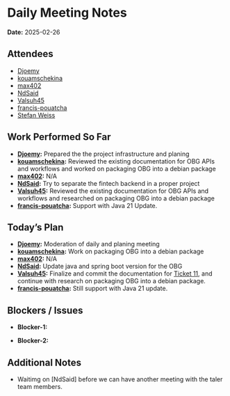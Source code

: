 # 
# # 
# Daily Meeting Notes

**Date:** 2025-02-26

## Attendees
- [Djoemy](https://github.com/Djoemy)
- [kouamschekina](https://github.com/kouamschekina)
- [max402](https://github.com/max402)
- [NdSaid](https://github.com/NdSaid)
- [Valsuh45](https://github.com/Valsuh45)
- [francis-pouatcha](https://github.com/francis-pouatcha)
- [Stefan Weiss](https://github.com/swador)

## Work Performed So Far
- **[Djoemy](https://github.com/Djoemy):** Prepared the the project infrastructure and planing
- **[kouamschekina](https://github.com/kouamschekina):** Reviewed the existing documentation for OBG APIs and workflows and worked on packaging OBG into a debian package
- **[max402](https://github.com/max402):** N/A
- **[NdSaid](https://github.com/NdSaid):** Try to separate the fintech backend in a proper project
- **[Valsuh45](https://github.com/Valsuh45):** Reviewed the existing documentation for OBG APIs and workflows and researched on packaging OBG into a debian package
- **[francis-pouatcha](https://github.com/francis-pouatcha):** Support with Java 21 Update.

## Today’s Plan
- **[Djoemy](https://github.com/Djoemy):** Moderation of daily and planing meeting
- **[kouamschekina](https://github.com/kouamschekina):** Work on packaging OBG into a debian package
- **[max402](https://github.com/max402):** N/A
- **[NdSaid](https://github.com/NdSaid):** Update java and spring boot version for the OBG 
- **[Valsuh45](https://github.com/Valsuh45):** Finalize and commit the documentation for [Ticket 11](https://github.com/orgs/ADORSYS-GIS/projects/22?pane=issue&itemId=98087262&issue=ADORSYS-GIS%7Copen-banking-gateway%7C11), and continue with research on packaging OBG into a debian package.
- **[francis-pouatcha](https://github.com/francis-pouatcha):** Still support with Java 21 update.

## Blockers / Issues
- **Blocker-1:** 

- **Blocker-2:** 

## Additional Notes
- Waitimg on [NdSaid] before we can have another meeting with the taler team members.
